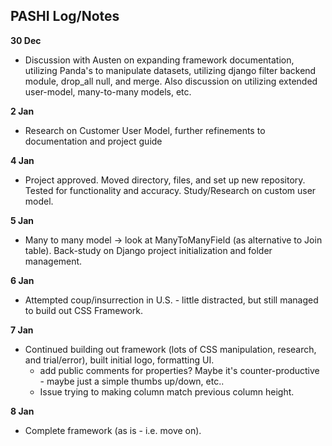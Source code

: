 

## PASHI Log/Notes ##

**30 Dec**
- Discussion with Austen on expanding framework documentation, utilizing Panda's to manipulate datasets, utilizing django filter backend module, drop_all null, and merge.  Also discussion on utilizing extended user-model, many-to-many models, etc.

**2 Jan**
- Research on Customer User Model, further refinements to documentation and project guide

**4 Jan**
- Project approved.  Moved directory, files, and set up new repository.  Tested for functionality and accuracy.  Study/Research on custom user model.

**5 Jan**
- Many to many model -> look at ManyToManyField (as alternative to Join table).  Back-study on Django project initialization and folder management.  

**6 Jan**
- Attempted coup/insurrection in U.S. - little distracted, but still managed to build out CSS Framework.

**7 Jan**
- Continued building out framework (lots of CSS manipulation, research, and trial/error), built initial logo, formatting UI.  
  - <IDEA> add public comments for properties?  Maybe it's counter-productive - maybe just a simple thumbs up/down, etc..</IDEA>
  - Issue trying to making column match previous column height.

**8 Jan**  

- Complete framework (as is - i.e. move on).  
